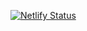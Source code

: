 [![Netlify Status](https://api.netlify.com/api/v1/badges/c306d139-789f-42f3-835e-e940064d07c0/deploy-status)](https://app.netlify.com/sites/kolerr1/deploys)
